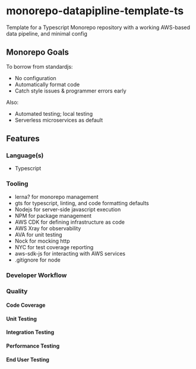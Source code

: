 # monorepo-datapipline-template-ts
Template for a Typescript Monorepo repository with a working AWS-based data pipeline, and minimal config

## Monorepo Goals
To borrow from standardjs:
* No configuration
* Automatically format code
* Catch style issues & programmer errors early

Also:
* Automated testing; local testing
* Serverless microservices as default

## Features

### Language(s)
* Typescript

### Tooling
* lerna? for monorepo management
* gts for typescript, linting, and code formatting defaults
* Nodejs for server-side javascript execution
* NPM for package management
* AWS CDK for defining infrastructure as code
* AWS Xray for observability
* AVA for unit testing
* Nock for mocking http
* NYC for test coverage reporting
* aws-sdk-js for interacting with AWS services
* .gitignore for node

### Developer Workflow


### Quality

#### Code Coverage

#### Unit Testing

#### Integration Testing

#### Performance Testing

#### End User Testing
